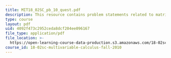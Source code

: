 ```yaml
---
title: MIT18_02SC_pb_10_quest.pdf
description: This resource contains problem statements related to matrix multiplication.
type: course
layout: pdf
uid: 4092f473c2952ceda8dcf204ee096167
file_type: application/pdf
file_location: >-
  https://open-learning-course-data-production.s3.amazonaws.com/18-02sc-multivariable-calculus-fall-2010/4092f473c2952ceda8dcf204ee096167_MIT18_02SC_pb_10_quest.pdf
course_id: 18-02sc-multivariable-calculus-fall-2010
---
```

